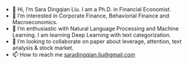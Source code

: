 - 👋 Hi, I’m Sara Dingqian Liu. I am a Ph.D. in Financial Economist.
- 👀 I’m interested in Corporate Finance, Behaviorial Finance and Macroeconomics.
- 🌱 I’m enthusiastic with Natural Language Processing and Machine Learning. I am learning Deep Learning with text categorization.
- 💞️ I’m looking to collaborate on paper about leverage, attention, text analysis & stock market.
- 📫 How to reach me saradingqian.liu@gmail.com

<!---
DingqianL/DingqianL is a ✨ special ✨ repository because its `README.md` (this file) appears on your GitHub profile.
You can click the Preview link to take a look at your changes.
--->
